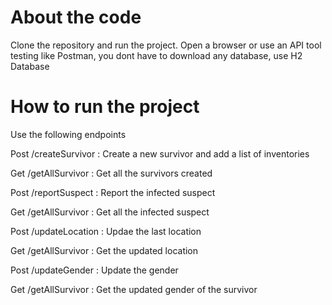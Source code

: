 # About the code
Clone the repository and
run the project.
Open a browser or use an API tool testing like Postman,
you dont have to download any database, use H2 Database

# How to run the project
Use the following endpoints

Post /createSurvivor : Create a new survivor and add a list of inventories

Get /getAllSurvivor : Get all the survivors created

Post /reportSuspect : Report the infected suspect

Get /getAllSurvivor : Get all the infected suspect

Post /updateLocation : Updae the last location

Get /getAllSurvivor : Get the updated location

Post /updateGender : Update the gender

Get /getAllSurvivor : Get the updated gender of the survivor
